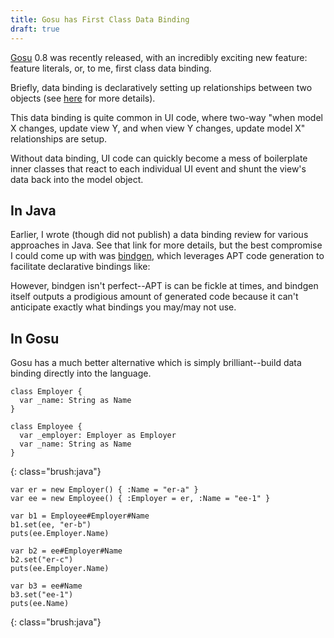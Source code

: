 ```yaml
---
title: Gosu has First Class Data Binding
draft: true
---
```


[Gosu](http://www.gosu-lang.org) 0.8 was recently released, with an incredibly
exciting new feature: feature literals, or, to me, first class data binding.

Briefly, data binding is declaratively setting up relationships between two objects (see [here](here.html) for more details).

This data binding is quite common in UI code, where two-way "when model X changes, update view Y, and when view Y changes, update model X" relationships are setup.

Without data binding, UI code can quickly become a mess of boilerplate inner classes that react to each individual UI event and shunt the view's data back into the model object.

In Java
-------

Earlier, I wrote (though did not publish) a data binding review for various approaches in Java. See that link for more details, but the best compromise I could come up with was [bindgen](http://www.bindgen.org), which leverages APT code generation to facilitate declarative bindings like:

However, bindgen isn't perfect--APT is can be fickle at times, and bindgen itself outputs a prodigious amount of generated code because it can't anticipate exactly what bindings you may/may not use.

In Gosu
-------

Gosu has a much better alternative which is simply brilliant--build data binding directly into the language.

    class Employer {
      var _name: String as Name
    }

    class Employee {
      var _employer: Employer as Employer
      var _name: String as Name
    }
{: class="brush:java"}

    var er = new Employer() { :Name = "er-a" }
    var ee = new Employee() { :Employer = er, :Name = "ee-1" }

    var b1 = Employee#Employer#Name
    b1.set(ee, "er-b")
    puts(ee.Employer.Name)

    var b2 = ee#Employer#Name
    b2.set("er-c")
    puts(ee.Employer.Name)

    var b3 = ee#Name
    b3.set("ee-1")
    puts(ee.Name)
{: class="brush:java"}




